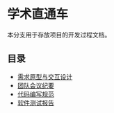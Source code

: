 # 学术直通车

本分支用于存放项目的开发过程文档。

## 目录

- [需求原型与交互设计](/需求原型与交互设计.docx)
- [团队会议纪要](/团队会议纪要.md)
- [代码编写规范](/代码编写规范.md)
- [软件测试报告](/软件测试报告.md)
